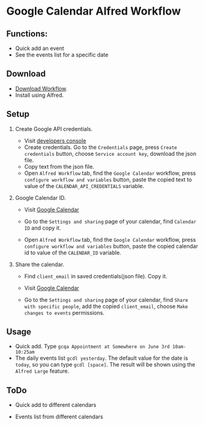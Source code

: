 # Google Calendar Alfred Workflow

## Functions:

- Quick add an event
- See the events list for a specific date

## Download

* [Download Workflow](https://github.com/mkoziy/alfred-google-calendar/raw/0.2/Google%20Calendar.alfredworkflow).
* Install using Alfred.

## Setup

1. Create Google API credentials.

   - Visit [developers console](https://console.developers.google.com)
   - Create credentials. Go to the `Credentials` page, press `Create credentials` button, choose `Service account key`, download the json file.
   - Copy text from the json file.
   - Open  `Alfred Workflow` tab, find the `Google Calendar` workflow, press `configure workflow and variables` button, paste the copied text to value of the `CALENDAR_API_CREDENTIALS`  variable.

2. Google Calendar ID.

   - Visit [Google Calendar](https://calendar.google.com)

   - Go to the `Settings and sharing` page of your calendar, find `Calendar ID` and copy it.

   - Open  `Alfred Workflow` tab, find the `Google Calendar` workflow, press `configure workflow and variables` button, paste the copied calendar id to value of the `CALENDAR_ID`  variable.

3. Share the calendar.

   - Find `client_email` in saved credentials(json file). Copy it.

   - Visit [Google Calendar](https://calendar.google.com)

   - Go to the `Settings and sharing` page of your calendar, find `Share with specific people`, add the copied `client_email`, choose `Make changes to events` permissions.



## Usage

- Quick add. Type `gcqa Appointment at Somewhere on June 3rd 10am-10:25am`
- The daily events list `gcdl yesterday`. The default value for the date is `today`, so you can type `gcdl [space]`. The result will be shown using the `Alfred Large` feature.



## ToDo

* Quick add to different calendars

* Events list from different calendars